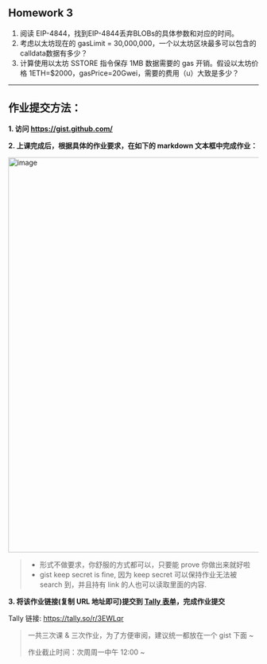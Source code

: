 ## Homework 3

1. 阅读 EIP-4844，找到EIP-4844丢弃BLOBs的具体参数和对应的时间。
2. 考虑以太坊现在的 gasLimit = 30,000,000，一个以太坊区块最多可以包含的calldata数据有多少？
3. 计算使用以太坊 SSTORE 指令保存 1MB 数据需要的 gas 开销。假设以太坊价格 1ETH=$2000，gasPrice=20Gwei，需要的费用（u）大致是多少？



---

## 作业提交方法：


**1. 访问  https://gist.github.com/**

**2. 上课完成后，根据具体的作业要求，在如下的 markdown 文本框中完成作业：**

<img width="795" alt="image" src="https://github.com/CreatorsDAO/web3-protocol-co-learn/assets/33189338/b7ce5b6c-4428-4f18-a67d-b9a6d460c712">

> - 形式不做要求，你舒服的方式都可以，只要能 prove 你做出来就好啦
> - gist keep secret is fine, 因为 keep secret 可以保持作业无法被 search 到，并且持有 link 的人也可以读取里面的内容.

**3. 将该作业链接(复制 URL 地址即可)提交到 [Tally 表单](https://tally.so/r/3EWLqr)，完成作业提交**

Tally 链接: https://tally.so/r/3EWLqr

> 一共三次课 & 三次作业，为了方便审阅，建议统一都放在一个 gist 下面 ~
> 
> 作业截止时间：次周周一中午 12:00 ~


